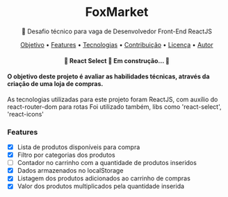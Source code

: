 

<h1  align="center"> FoxMarket </h1>


<p align="center">🚀 Desafio técnico para vaga de Desenvolvedor Front-End ReactJS</p>


<p align="center">
 <a href="#objetivo">Objetivo</a> •
 <a href="#roadmap">Features</a> • 
 <a href="#tecnologias">Tecnologias</a> • 
 <a href="#contribuicao">Contribuição</a> • 
 <a href="#licenc-a">Licença</a> • 
 <a href="#autor">Autor</a>
</p>

<h4 align="center"> 
	🚧  React Select 🚀 Em construção...  🚧
</h4>

<div id="objetivo">

  <h4>O objetivo deste projeto é  avaliar as habilidades técnicas, através da criação de uma loja de compras.  </h4>

</div>


<div id="tecnologias">
  <p>As tecnologias utilizadas para este projeto foram ReactJS, com auxílio do react-router-dom para rotas
    <a>Foi utilizado também, libs como 'react-select', 'react-icons'</a>
   </p>
</div>

<div id="features"> 

   ### Features

- [x] Lista de produtos disponíveis para compra
- [x] Filtro por categorias dos produtos
- [ ] Contador no carrinho com a quantidade de produtos inseridos
- [x] Dados armazenados no localStorage
- [x] Listagem dos produtos adicionados ao carrinho de compras
- [x] Valor dos produtos multiplicados pela quantidade inserida
</div>
